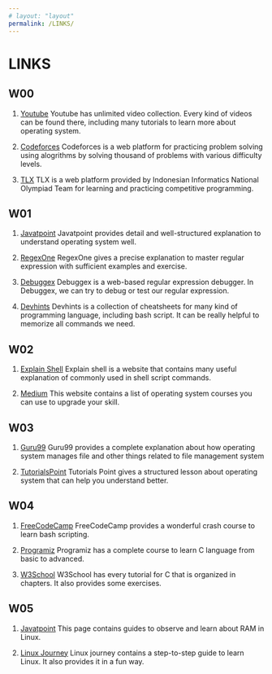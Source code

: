 ```yaml
---
# layout: "layout"
permalink: /LINKS/
---
```


# LINKS

## W00

1. [Youtube](https://www.youtube.com/)
Youtube has unlimited video collection. Every kind of videos can be found there, including many tutorials to learn more about operating system.

2. [Codeforces](https://codeforces.com/)
Codeforces is a web platform for practicing problem solving using alogrithms by solving thousand of problems with various difficulty levels.

3. [TLX](https://tlx.toki.id/)
TLX is a web platform provided by Indonesian Informatics National Olympiad Team for learning and practicing competitive programming.

## W01

1. [Javatpoint](https://www.javatpoint.com/os-tutorial)
Javatpoint provides detail and well-structured explanation to understand operating system well.

2. [RegexOne](https://regexone.com/lesson/introduction_abcs)
RegexOne gives a precise explanation to master regular expression with sufficient examples and exercise.

3. [Debuggex](https://www.debuggex.com/)
Debuggex is a web-based regular expression debugger. In Debuggex, we can try to debug or test our regular expression.

4. [Devhints](https://devhints.io/bash)
Devhints is a collection of cheatsheets for many kind of programming language, including bash script. It can be really helpful to  memorize all commands we need.

## W02

1. [Explain Shell](https://explainshell.com/)
Explain shell is a website that contains many useful explanation of commonly used in shell script commands.

2. [Medium](https://medium.com/javarevisited/6-best-operating-system-courses-for-beginners-to-learn-7d727882d267)
This website contains a list of operating system courses you can use to upgrade your skill.

## W03

1. [Guru99](https://www.guru99.com/file-systems-operating-system.html)
Guru99 provides a complete explanation about how operating system manages file and other things related to file management system

2. [TutorialsPoint](https://www.tutorialspoint.com/operating_system/index.htm)
Tutorials Point gives a structured lesson about operating system that can help you understand better.

## W04

1. [FreeCodeCamp](https://www.freecodecamp.org/news/shell-scripting-crash-course-how-to-write-bash-scripts-in-linux/)
FreeCodeCamp provides a wonderful crash course to learn bash scripting.

2. [Programiz](https://www.programiz.com/c-programming)
Programiz has a complete course to learn C language from basic to advanced.

3. [W3School](https://www.w3schools.com/c/)
W3School has every tutorial for C that is organized in chapters. It also provides some exercises.

## W05

1. [Javatpoint](https://www.javatpoint.com/how-to-check-ram-in-linux)
This page contains guides to observe and learn about RAM in Linux.

2. [Linux Journey](https://linuxjourney.com/)
Linux journey contains a step-to-step guide to learn Linux. It also provides it in a fun way.
